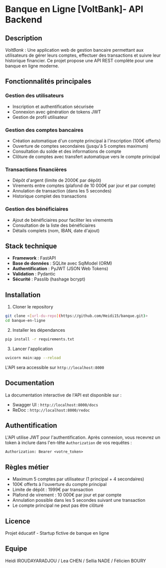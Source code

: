 # Banque en Ligne [VoltBank]- API Backend

## Description

*VoltBank* : Une application web de gestion bancaire permettant aux utilisateurs de gérer leurs comptes, effectuer des transactions et suivre leur historique financier. Ce projet propose une API REST complète pour une banque en ligne moderne.

## Fonctionnalités principales

### Gestion des utilisateurs
- Inscription et authentification sécurisée
- Connexion avec génération de tokens JWT
- Gestion de profil utilisateur

### Gestion des comptes bancaires
- Création automatique d'un compte principal à l'inscription (100€ offerts)
- Ouverture de comptes secondaires (jusqu'à 5 comptes maximum)
- Consultation du solde et des informations de compte
- Clôture de comptes avec transfert automatique vers le compte principal

### Transactions financières
- Dépôt d'argent (limite de 2000€ par dépôt)
- Virements entre comptes (plafond de 10 000€ par jour et par compte)
- Annulation de transaction (dans les 5 secondes)
- Historique complet des transactions

### Gestion des bénéficiaires
- Ajout de bénéficiaires pour faciliter les virements
- Consultation de la liste des bénéficiaires
- Détails complets (nom, IBAN, date d'ajout)

## Stack technique

- **Framework** : FastAPI
- **Base de données** : SQLite avec SqlModel (ORM)
- **Authentification** : PyJWT (JSON Web Tokens)
- **Validation** : Pydantic
- **Sécurité** : Passlib (hashage bcrypt)

## Installation

1. Cloner le repository
```bash
git clone <[url-du-repo](https://github.com/Heidi15/banque.git)>
cd banque-en-ligne
```

2. Installer les dépendances
```bash
pip install -r requirements.txt
```

3. Lancer l'application
```bash
uvicorn main:app --reload
```

L'API sera accessible sur `http://localhost:8000`

## Documentation

La documentation interactive de l'API est disponible sur :
- Swagger UI : `http://localhost:8000/docs`
- ReDoc : `http://localhost:8000/redoc`

## Authentification

L'API utilise JWT pour l'authentification. Après connexion, vous recevrez un token à inclure dans l'en-tête `Authorization` de vos requêtes :

```
Authorization: Bearer <votre_token>
```

## Règles métier

- Maximum 5 comptes par utilisateur (1 principal + 4 secondaires)
- 100€ offerts à l'ouverture du compte principal
- Limite de dépôt : 1999€ par transaction
- Plafond de virement : 10 000€ par jour et par compte
- Annulation possible dans les 5 secondes suivant une transaction
- Le compte principal ne peut pas être clôturé

## Licence

Projet éducatif - Startup fictive de banque en ligne

## Equipe

Heidi IROUDAYARADJOU / Lea CHEN / Sellia NADE / Félicien BOURY
